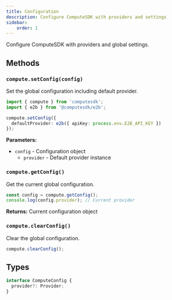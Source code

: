 ```yaml
---
title: Configuration
description: Configure ComputeSDK with providers and settings
sidebar:
    order: 1
---
```


Configure ComputeSDK with providers and global settings.

## Methods

### `compute.setConfig(config)`

Set the global configuration including default provider.

```typescript
import { compute } from 'computesdk';
import { e2b } from '@computesdk/e2b';

compute.setConfig({ 
  defaultProvider: e2b({ apiKey: process.env.E2B_API_KEY }) 
});
```

**Parameters:**
- `config` - Configuration object
  - `provider` - Default provider instance

### `compute.getConfig()`

Get the current global configuration.

```typescript
const config = compute.getConfig();
console.log(config.provider); // Current provider
```

**Returns:** Current configuration object

### `compute.clearConfig()`

Clear the global configuration.

```typescript
compute.clearConfig();
```

## Types

```typescript
interface ComputeConfig {
  provider?: Provider;
}
```